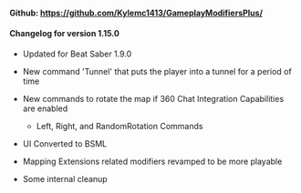 #### Github: https://github.com/Kylemc1413/GameplayModifiersPlus/

#### Changelog for version 1.15.0
- Updated for Beat Saber 1.9.0
- New command 'Tunnel' that puts the player into a tunnel for a period of time
- New commands to rotate the map if 360 Chat Integration Capabilities are enabled
  - Left, Right, and RandomRotation Commands
 
- UI Converted to BSML
- Mapping Extensions related modifiers revamped to be more playable
- Some internal cleanup
